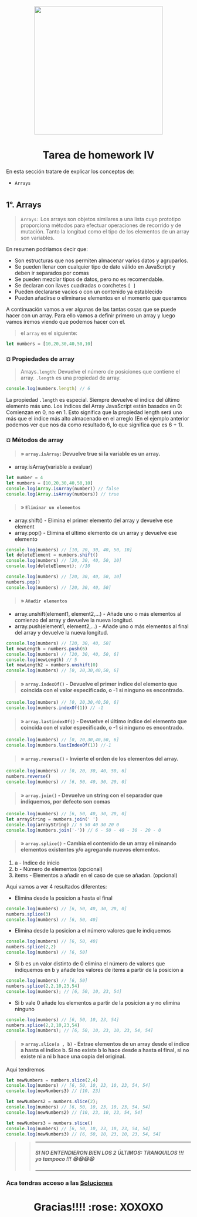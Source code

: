 <h1 align="center">
<img src="https://henry-11ty-resources.s3.sa-east-1.amazonaws.com/Assets/logo-henry-white-lg.png" min-width="350px" max-width="350px" width="350px"  alt="">


<h1 align="center">Tarea de homework IV</h1>

En esta sección tratare de explicar los conceptos de:

- `Arrays`

<h1></h1>

## 1°. Arrays

> `Arrays:` Los arrays son objetos similares a una lista cuyo prototipo proporciona métodos para efectuar operaciones de recorrido y de mutación. Tanto la longitud como el tipo de los elementos de un array son variables.

En resumen podriamos decir que:

 - Son estructuras que nos permiten almacenar varios datos y agruparlos.
 - Se pueden llenar con cualquier tipo de dato válido en JavaScript y deben ir separados por comas
 - Se pueden mezclar tipos de datos, pero no es recomendable.
 - Se declaran con llaves cuadradas o corchetes `[ ]`
 - Pueden declararse vacíos o con un contenido ya establecido
 - Pueden añadirse o eliminarse elementos en el momento que queramos

A continuación vamos a ver algunas de las tantas cosas que se puede hacer con un array. Para ello vamos a definir primero un array y luego vamos iremos viendo que podemos hacer con el.

> el `array` es el siguiente:

```javascript
let numbers = [10,20,30,40,50,10]
```
### ¤ Propiedades de array
> Arrays`.length`: Devuelve el número de posiciones que contiene el array. `.length` es una propiedad de array.

```javascript
console.log(numbers.length) // 6
```
La propiedad `.length` es especial. Siempre devuelve el índice del último elemento más uno. Los índices del Array JavaScript están basados en 0: Comienzan en 0, no en 1. Esto significa que la propiedad length será uno más que el índice más alto almacenado en el arreglo (En el ejemplo anterior podemos ver que nos da como resultado 6, lo que significa que es 6 + 1).

###  ¤ Métodos de array

>  #### » `array.isArray`: Devuelve true si la variable es un array. 
* array.isArray(variable a evaluar)

```javascript
let number = 4
let numbers = [10,20,30,40,50,10]
console.log(Array.isArray(number)) // false
console.log(Array.isArray(numbers)) // true
```
> #### » `Eliminar un elementos`
        
* array.shift() - Elimina el primer elemento del array y devuelve ese element
* array.pop() - Elimina el último elemento de un array y devuelve ese elemento

```javascript
console.log(numbers) // [10, 20, 30, 40, 50, 10]
let deleteElement = numbers.shift()
console.log(numbers) // [20, 30, 40, 50, 10]
console.log(deleteElement); //10

console.log(numbers) // [20, 30, 40, 50, 10]
numbers.pop()
console.log(numbers) // [20, 30, 40, 50]
```
> #### » `Añadir elementos`

* array.unshift(element1, element2,...) - Añade uno o más elementos al comienzo del array y devuelve la nueva longitud.
* array.push(element1, element2,...) - Añade uno o más elementos al final del array y devuelve la nueva longitud.

```javascript
console.log(numbers) // [20, 30, 40, 50]
let newLength = numbers.push(6)
console.log(numbers) // [20, 30, 40, 50, 6]
console.log(newLength) // 5
let newLength2 = numbers.unshift(0) 
console.log(numbers) // [0, 20,30,40,50, 6]
```
> #### » `array.indexOf()` - Devuelve el primer índice del elemento que coincida con el valor especificado, o -1 si ninguno es encontrado.

```javascript
console.log(numbers) // [0, 20,30,40,50, 6]
console.log(numbers.indexOf(1)) // -1
```

> #### » `array.lastindexOf()` - Devuelve el último índice del elemento que coincida con el valor especificado, o -1 si ninguno es encontrado. 

```javascript
console.log(numbers) // [0, 20,30,40,50, 6]
console.log(numbers.lastIndexOf(1)) //-1
```


> #### » `array.reverse()` - Invierte el orden de los elementos del array.

```javascript
console.log(numbers) // [0, 20, 30, 40, 50, 6]
numbers.reverse()
console.log(numbers) // [6, 50, 40, 30, 20, 0]
```
> #### » `array.join()` - Devuelve un string con el separador que indiquemos, por defecto son comas 

```javascript
console.log(numbers) // [6, 50, 40, 30, 20, 0]
let arrayString = numbers.join(' ')
console.log(arrayString) // 6 50 40 30 20 0
console.log(numbers.join('-')) // 6 - 50 - 40 - 30 - 20 - 0
```


> #### » `array.splice()` - Cambia el contenido de un array eliminando elementos existentes y/o agregando nuevos elementos.

1. a - Indice de inicio
2. b - Número de elementos (opcional)
3. items - Elementos a añadir en el caso de que se añadan. (opcional)

Aqui vamos a ver 4 resultados diferentes:
* Elimina desde la posicion a hasta el final

```javascript
console.log(numbers) // [6, 50, 40, 30, 20, 0]
numbers.splice(3)  
console.log(numbers) // [6, 50, 40]
```
* Elimina desde la posicion a el número valores que le indiquemos

```javascript
console.log(numbers) // [6, 50, 40]
numbers.splice(2,2) 
console.log(numbers) // [6, 50]
```
* Si b es un valor distinto de 0 elimina el número de valores que indiquemos en b y añade los valores de items a partir de la posicion a

```javascript
console.log(numbers) // [6, 50]
numbers.splice(2,2,10,23,54) 
console.log(numbers); // [6, 50, 10, 23, 54]
```
* Si b vale 0 añade los elementos a partir de la posicion a y no elimina ninguno
```javascript
console.log(numbers) // [6, 50, 10, 23, 54]
numbers.splice(2,2,10,23,54) 
console.log(numbers); // [6, 50, 10, 23, 10, 23, 54, 54]
```


> #### » `array.slice(a , b)` - Extrae elementos de un array desde el índice a hasta el índice b. Si no existe b lo hace desde a hasta el final, si no existe ni a ni b hace una copia del original.

Aqui tendremos 


```javascript
let newNumbers = numbers.slice(2,4)
console.log(numbers) // [6, 50, 10, 23, 10, 23, 54, 54]
console.log(newNumbers3) // [10, 23]

let newNumbers2 = numbers.slice(2);
console.log(numbers) // [6, 50, 10, 23, 10, 23, 54, 54]
console.log(newNumbers2) // [10, 23, 10, 23, 54, 54]

let newNumbers3 = numbers.slice() 
console.log(numbers) // [6, 50, 10, 23, 10, 23, 54, 54]
console.log(newNumbers3) // [6, 50, 10, 23, 10, 23, 54, 54]
```


>>*************************************************************************
>> ##### SI NO ENTENDIERON BIEN LOS 2 ÚLTIMOS: TRANQUILOS !!! yo tampoco !!! :laughing::laughing::laughing::laughing:
>>*************************************************************************
### Aca tendras acceso a las [Soluciones](https://github.com/atralice/Curso.Prep.Henry/blob/solution/04-JS-II/homework/homework.js)

<h1 align="center"></h1>
<h1 align="center">Gracias!!!! :rose:   XOXOXO
